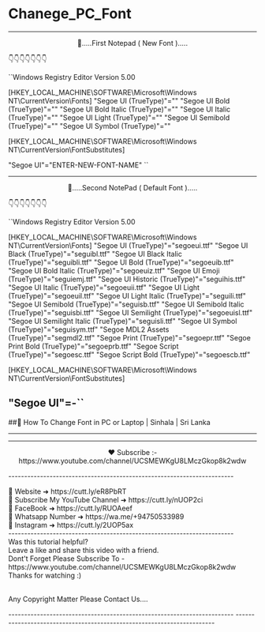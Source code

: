 # Chanege_PC_Font


-----------------------------------------------------------------------
<p align="center">
🔰.....First Notepad ( New Font ).....

👇👇👇👇👇👇👇
</p>

``Windows Registry Editor Version 5.00

[HKEY_LOCAL_MACHINE\SOFTWARE\Microsoft\Windows NT\CurrentVersion\Fonts]
"Segoe UI (TrueType)"=""
"Segoe UI Bold (TrueType)"=""
"Segoe UI Bold Italic (TrueType)"=""
"Segoe UI Italic (TrueType)"=""
"Segoe UI Light (TrueType)"=""
"Segoe UI Semibold (TrueType)"=""
"Segoe UI Symbol (TrueType)"=""

[HKEY_LOCAL_MACHINE\SOFTWARE\Microsoft\Windows NT\CurrentVersion\FontSubstitutes]

"Segoe UI"="ENTER-NEW-FONT-NAME" ``

-----------------------------------------------------------------------
<p align="center">
🔰.....Second NotePad ( Default Font ).....<br>

👇👇👇👇👇👇👇
</p>
``Windows Registry Editor Version 5.00

[HKEY_LOCAL_MACHINE\SOFTWARE\Microsoft\Windows NT\CurrentVersion\Fonts]
"Segoe UI (TrueType)"="segoeui.ttf"
"Segoe UI Black (TrueType)"="seguibl.ttf"
"Segoe UI Black Italic (TrueType)"="seguibli.ttf"
"Segoe UI Bold (TrueType)"="segoeuib.ttf"
"Segoe UI Bold Italic (TrueType)"="segoeuiz.ttf"
"Segoe UI Emoji (TrueType)"="seguiemj.ttf"
"Segoe UI Historic (TrueType)"="seguihis.ttf"
"Segoe UI Italic (TrueType)"="segoeuii.ttf"
"Segoe UI Light (TrueType)"="segoeuil.ttf"
"Segoe UI Light Italic (TrueType)"="seguili.ttf"
"Segoe UI Semibold (TrueType)"="seguisb.ttf"
"Segoe UI Semibold Italic (TrueType)"="seguisbi.ttf"
"Segoe UI Semilight (TrueType)"="segoeuisl.ttf"
"Segoe UI Semilight Italic (TrueType)"="seguisli.ttf"
"Segoe UI Symbol (TrueType)"="seguisym.ttf"
"Segoe MDL2 Assets (TrueType)"="segmdl2.ttf"
"Segoe Print (TrueType)"="segoepr.ttf"
"Segoe Print Bold (TrueType)"="segoeprb.ttf"
"Segoe Script (TrueType)"="segoesc.ttf"
"Segoe Script Bold (TrueType)"="segoescb.ttf"

[HKEY_LOCAL_MACHINE\SOFTWARE\Microsoft\Windows NT\CurrentVersion\FontSubstitutes]

"Segoe UI"=-``
-----------------------------------------------------------------------

##🔰 How To Change Font in PC or Laptop | Sinhala | Sri Lanka

-----------------------------------------------------------------------
-----------------------------------------------------------------------

<p align="center">❤️ Subscribe :- https://www.youtube.com/channel/UCSMEWKgU8LMczGkop8k2wdw </p>
-----------------------------------------------------------------------
<p>
 🔵  Website   ➜ https://cutt.ly/eR8PbRT<br>
 🔴 Subscribe  My YouTube Channel  ➜  https://cutt.ly/nUOP2ci<br>
 🔵  FaceBook  ➜   https://cutt.ly/RUOAeef<br>
 🔴  Whatsapp Number  ➜  https://wa.me/+94750533989<br>
 🔵  Instagram ➜ https://cutt.ly/2UOP5ax<br>
-----------------------------------------------------------------------<br>
Was this tutorial helpful? <br>
Leave a like and share this video with a friend.<br>
Dont't Forget Please Subscribe To - https://www.youtube.com/channel/UCSMEWKgU8LMczGkop8k2wdw<br>
Thanks for watching  :)<br><br>

Any Copyright Matter Please Contact Us....
</p>
-----------------------------------------------------------------------
-----------------------------------------------------------------------

